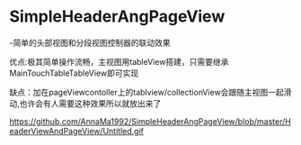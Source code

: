 # SimpleHeaderAngPageView

-简单的头部视图和分段视图控制器的联动效果

优点:极其简单操作流畅，主视图用tableView搭建，只需要继承MainTouchTableTableView即可实现

缺点：加在pageViewcontoller上的tablview/collectionView会跟随主视图一起滑动,也许会有人需要这种效果所以就放出来了

https://github.com/AnnaMa1992/SimpleHeaderAngPageView/blob/master/HeaderViewAndPageView/Untitled.gif
